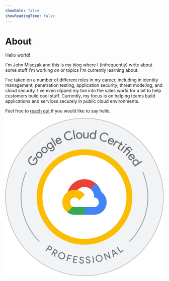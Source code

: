 ```yaml
---
showDate: false
showReadingTime: false
---
```


# About

Hello world!

I'm John Misczak and this is my blog where I (infrequently) write about some stuff I'm working on or topics I'm currently learning about. 

I've taken on a number of different roles in my career, including in identity management, penetration testing, application security, threat modeling, and cloud security. I've even dipped my toe into the sales world for a bit to help customers build cool stuff. Currently, my focus is on helping teams build applications and services securely in public cloud environments.

Feel free to <a href="/contact">reach out</a> if you would like to say hello.

![GCP Certified Professional Badge](images/gcpcert.png)